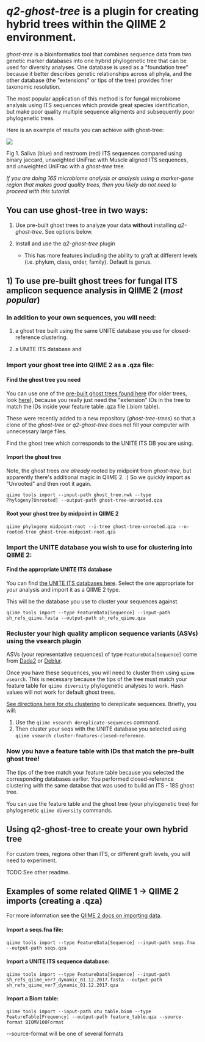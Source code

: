 # *q2-ghost-tree* is a plugin for creating hybrid trees within the QIIME 2 environment.

*ghost-tree* is a bioinformatics tool that combines sequence data from two
genetic marker databases into one hybrid phylogenetic tree that can be used for diversity analyses. One
database is used as a "foundation tree" because it better describes genetic
relationships across all phyla, and the other database (the "extensions" or
tips of the tree) provides finer taxonomic resolution.

The most popular application of this method is for fungal microbiome analysis
using ITS sequences which provide great species identification, but make poor
quality multiple sequence aligments and subsequently poor phylogenetic trees.

Here is an example of results you can achieve with ghost-tree:

![](https://github.com/JTFouquier/q2-ghost-tree/blob/master/images/Picture1.png)

Fig 1. Saliva (blue) and restroom (red) ITS sequences compared using
binary jaccard, unweighted UniFrac with Muscle aligned ITS sequences,
and unweighted UniFrac with a *ghost-tree* tree.

*If you are doing 16S microbiome analysis or analysis using a marker-gene region
that makes good quality trees, then you likely do not need to proceed with
this tutorial.*


## You can use ghost-tree in **two** ways:

1)  Use pre-built ghost trees to analyze your data **without** installing
*q2-ghost-tree*. See options below.

2) Install and use the *q2-ghost-tree* plugin
    - This has more features including the ability to graft at different levels
    (i.e. phylum, class, order, family). Default is genus.

## 1) To use pre-built ghost trees for fungal ITS amplicon sequence analysis in QIIME 2 (*most popular*)

### In addition to your own sequences, you will need:

1) a ghost tree built using the same UNITE database you use for closed-reference clustering.

2) a UNITE ITS database and

### Import your ghost tree into QIIME 2 as a .qza file:

#### Find the ghost tree you need

You can use one of the [pre-built
ghost trees found here](https://github.com/JTFouquier/ghost-tree-trees)
(for older trees, look
[here](https://github.com/JTFouquier/ghost-tree/tree/master/trees)), because
you really just need the "extension" IDs in the tree to match the IDs inside
your feature table .qza file (.biom table).

These were recently added to a new repository (*ghost-tree-trees*) so that a
clone of the *ghost-tree* or *q2-ghost-tree* does not fill your computer with
unnecessary large files.

Find the ghost tree which corresponds to the UNITE ITS DB you are using.


#### Import the ghost tree

Note, the ghost trees *are already* rooted by midpoint from *ghost-tree*, but
apparently there's additional magic in QIIME 2. :) So we quickly import as
"Unrooted" and then root it again.

`qiime tools import --input-path ghost_tree.nwk --type Phylogeny[Unrooted]
--output-path ghost-tree-unrooted.qza`

#### Root your ghost tree by midpoint in QIIME 2

`qiime phylogeny midpoint-root --i-tree ghost-tree-unrooted.qza
--o-rooted-tree ghost-tree-midpoint-root.qza`

### Import the UNITE database you wish to use for clustering into QIIME 2:

#### Find the appropriate UNITE ITS database

You can find [the UNITE ITS databases here](https://unite.ut.ee/repository.php).
Select the one appropriate for your analysis and import it as a QIIME 2 type.

This will be the database you use to cluster your sequences against.

`qiime tools import --type FeatureData[Sequence] --input-path
sh_refs_qiime.fasta --output-path
sh_refs_qiime.qza`

### Recluster your high quality amplicon sequence variants (ASVs) using the vsearch plugin

ASVs (your representative sequences) of type `FeatureData[Sequence]` come
from [Dada2](https://docs.qiime2.org/2018.6/plugins/available/dada2/) or
[Deblur](https://docs.qiime2.org/2018.6/plugins/available/deblur/).

Once you have these sequences, you will need to cluster them using `qiime
vsearch`. This is necessary because the tips of the tree must match your
feature table for `qiime diversity` phylogenetic analyses to work. Hash values
will not work for default ghost trees.


[See directions here for otu clustering](https://docs.qiime2.org/2018.6/tutorials/otu-clustering/)
to dereplicate sequences. Briefly, you will:
1) Use the `qiime vsearch dereplicate-sequences` command.
2) Then cluster your seqs with the UNITE database you selected using
`qiime vsearch cluster-features-closed-reference`.


### Now you have a feature table with IDs that match the pre-built ghost tree!

The tips of the tree match your feature table because you selected the
corresponding databases earlier. You performed closed-reference
clustering with the same databse that was used to build an ITS - 18S
ghost tree.

You can use the feature table and the ghost tree (your phylogenetic tree) for
phylogenetic `qiime diversity` commands.


## Using q2-ghost-tree to create your own hybrid tree

For custom trees, regions other than ITS, or different graft levels, you
will need to experiment.

TODO See other readme.

## Examples of some related QIIME 1 -> QIIME 2 imports (creating a .qza)

For more information see the
[QIIME 2 docs on importing data](https://docs.qiime2.org/2018.6/tutorials/importing/#importing-seqs).

#### Import a seqs.fna file:
`qiime tools import --type FeatureData[Sequence] --input-path seqs.fna
--output-path seqs.qza`

#### Import a UNITE ITS sequence database:

`qiime tools import --type FeatureData[Sequence] --input-path
sh_refs_qiime_ver7_dynamic_01.12.2017.fasta --output-path
sh_refs_qiime_ver7_dynamic_01.12.2017.qza `

#### Import a Biom table:

`qiime tools import --input-path otu_table.biom --type FeatureTable[Frequency]
--output-path feature_table.qza --source-format BIOMV100Format`

--source-format will be one of several formats



